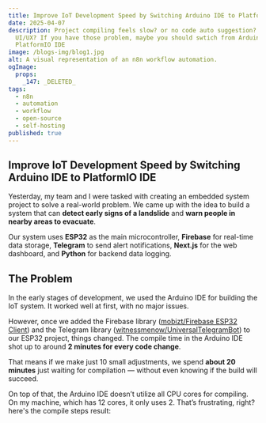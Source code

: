 ```yaml
---
title: Improve IoT Development Speed by Switching Arduino IDE to PlatformIO IDE
date: 2025-04-07
description: Project compiling feels slow? or no code auto suggestion? bad
  UI/UX? If you have those problem, maybe you should swtich from Arduino IDE to
  PlatformIO IDE
image: /blogs-img/blog1.jpg
alt: A visual representation of an n8n workflow automation.
ogImage:
  props:
    _147: _DELETED_
tags:
  - n8n
  - automation
  - workflow
  - open-source
  - self-hosting
published: true
---
```


## Improve IoT Development Speed by Switching Arduino IDE to PlatformIO IDE

Yesterday, my team and I were tasked with creating an embedded system project to solve a real-world problem. We came up with the idea to build a system that can **detect early signs of a landslide** and **warn people in nearby areas to evacuate**.

Our system uses **ESP32** as the main microcontroller, **Firebase** for real-time data storage, **Telegram** to send alert notifications, **Next.js** for the web dashboard, and **Python** for backend data logging.

## The Problem

In the early stages of development, we used the Arduino IDE for building the IoT system. It worked well at first, with no major issues.

However, once we added the Firebase library ([mobizt/Firebase ESP32 Client](https://github.com/mobizt/Firebase-ESP32?tab=readme-ov-file)) and the Telegram library ([witnessmenow/UniversalTelegramBot](/blogs)) to our ESP32 project, things changed. The compile time in the Arduino IDE shot up to around **2 minutes for every code change**.

That means if we make just 10 small adjustments, we spend **about 20 minutes** just waiting for compilation — without even knowing if the build will succeed.

On top of that, the Arduino IDE doesn’t utilize all CPU cores for compiling. On my machine, which has 12 cores, it only uses 2. That’s frustrating, right? here's the compile steps result:
